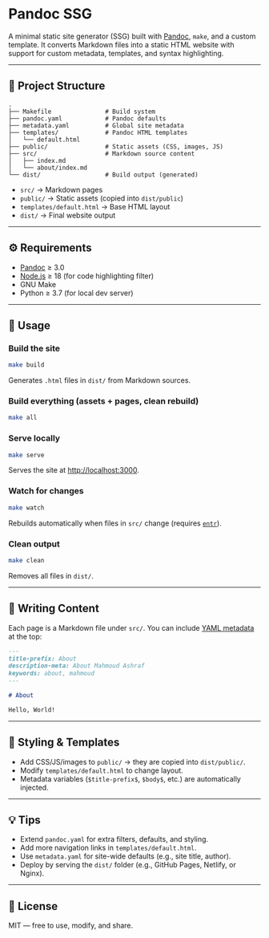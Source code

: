 # Pandoc SSG

A minimal static site generator (SSG) built with [Pandoc](https://pandoc.org/), `make`, and a custom template.
It converts Markdown files into a static HTML website with support for custom metadata, templates, and syntax highlighting.

---

## 📂 Project Structure

```
.
├── Makefile               # Build system
├── pandoc.yaml            # Pandoc defaults
├── metadata.yaml          # Global site metadata
├── templates/             # Pandoc HTML templates
│   └── default.html
├── public/                # Static assets (CSS, images, JS)
├── src/                   # Markdown source content
│   ├── index.md
│   └── about/index.md
└── dist/                  # Build output (generated)
```

- `src/` → Markdown pages
- `public/` → Static assets (copied into `dist/public`)
- `templates/default.html` → Base HTML layout
- `dist/` → Final website output

---

## ⚙️ Requirements

- [Pandoc](https://pandoc.org/installing.html) ≥ 3.0
- [Node.js](https://nodejs.org/) ≥ 18 (for code highlighting filter)
- GNU Make
- Python ≥ 3.7 (for local dev server)

---

## 🚀 Usage

### Build the site

```bash
make build
```

Generates `.html` files in `dist/` from Markdown sources.

### Build everything (assets + pages, clean rebuild)

```bash
make all
```

### Serve locally

```bash
make serve
```

Serves the site at [http://localhost:3000](http://localhost:3000).

### Watch for changes

```bash
make watch
```

Rebuilds automatically when files in `src/` change (requires [`entr`](https://eradman.com/entrproject/)).

### Clean output

```bash
make clean
```

Removes all files in `dist/`.

---

## 📝 Writing Content

Each page is a Markdown file under `src/`.
You can include [YAML metadata](https://pandoc.org/MANUAL.html#extension-yaml_metadata_block) at the top:

```markdown
---
title-prefix: About
description-meta: About Mahmoud Ashraf
keywords: about, mahmoud
---

# About

Hello, World!
```

---

## 🎨 Styling & Templates

- Add CSS/JS/images to `public/` → they are copied into `dist/public/`.
- Modify `templates/default.html` to change layout.
- Metadata variables (`$title-prefix$`, `$body$`, etc.) are automatically injected.

---

## 💡 Tips

- Extend `pandoc.yaml` for extra filters, defaults, and styling.
- Add more navigation links in `templates/default.html`.
- Use `metadata.yaml` for site-wide defaults (e.g., site title, author).
- Deploy by serving the `dist/` folder (e.g., GitHub Pages, Netlify, or Nginx).

---

## 📜 License

MIT — free to use, modify, and share.
